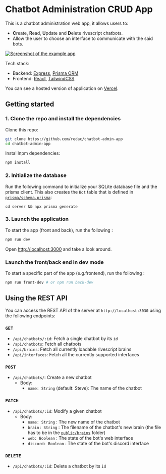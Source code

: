 # Chatbot Administration CRUD App

This is a chatbot administration web app, it allows users to:

- **C**reate, **R**ead, **U**pdate and **D**elete rivescript chatbots.
- Allow the user to choose an interface to communicate with the said bots.

<a href="#" target="_blank"><img src="https://i.imgur.com/Be0l2O0.png" alt="Screenshot of the example app"/></a>

Tech stack:

- Backend: [Express](https://expressjs.com/), [Prisma ORM](https://www.prisma.io/express)
- Frontend: [React](https://reactjs.org/), [TailwindCSS](https://tailwindcss.com/)

You can see a hosted version of application on <a href="#" target="_blank">Vercel</a>.

## Getting started

### 1. Clone the repo and install the dependencies

Clone this repo:
```bash
git clone https://github.com/redac/chatbot-admin-app
cd chatbot-admin-app
```

Instal lnpm dependencies:
```bash
npm install
```

### 2. Initialize the database

Run the following command to initialize your SQLite database file and the prisma client. This also creates the `Bot` table that is defined in [`prisma/schema.prisma`](./server/prisma/schema.prisma):

```
cd server && npx prisma generate
```

### 3. Launch the application

To start the app (front and back), run the following :

```bash
npm run dev
```

Open [http://localhost:3000](http://localhost:3000) and take a look around.

### Launch the front/back end in dev mode

To start a specific part of the app (e.g.frontend), run the following :

```bash
npm run front-dev # or npm run back-dev
```

## Using the REST API

You can access the REST API of the server at `http://localhost:3030` using the following endpoints:

### `GET`

- `/api/chatbots/:id`: Fetch a single chatbot by its `id`
- `/api/chatbots`: Fetch all chatbots
- `/api/brains`: Fetch all currently loadable rivescript brains
- `/api/interfaces`: Fetch all the currently supported interfaces

### `POST`

- `/api/chatbots/`: Create a new chatbot
  - Body:
    - `name: String` (default: Steve): The name of the chatbot

### `PATCH`

- `/api/chatbots/:id`: Modify a given chatbot
  - Body:
    - `name: String` : The new name of the chatbot
    - `brain: String` : The filename of the chatbot's new brain (the file has to be in the [`public/brains`](./server/src/public/brains/) folder)
    - `web: Boolean` : The state of the bot's web interface
    - `discord: Boolean` : The state of the bot's discord interface

### `DELETE`

- `/api/chatbots/:id`: Delete a chatbot by its `id`

